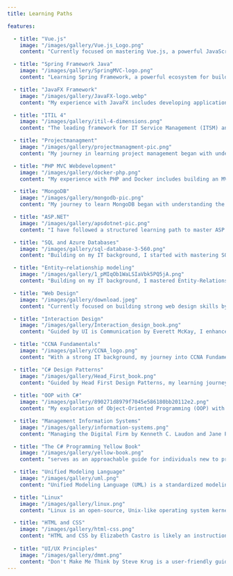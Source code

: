 ```yaml
---
title: Learning Paths

features:

  - title: "Vue.js" 
    image: "/images/gallery/Vue.js_Logo.png"
    content: "Currently focused on mastering Vue.js, a powerful JavaScript framework for building responsive and dynamic web applications. The learning process covers core concepts like components, directives, and reactive data handling, along with advanced topics such as Vue Router for navigation, Pinia for state management, and the Composition API for scalable application structure. It also involves integrating external data sources using Axios for API communication. The goal is to build a strong foundation in frontend development and apply these skills through real-world projects."

  - title: "Spring Framework Java" 
    image: "/images/gallery/SpringMVC-logo.png"
    content: "Learning Spring Framework, a powerful ecosystem for building robust, scalable, and secure backend applications in Java. The learning path covers core concepts like Dependency Injection, Inversion of Control, and application configuration with Spring Boot. It involves building RESTful APIs with Spring Web, managing data with Spring Data JPA. Development is streamlined with libraries like Lombok for automatic code generation and JPA for efficient database operations. The goal is to develop a strong backend skill set and create enterprise-grade, production-ready applications."

  - title: "JavaFX Framework" 
    image: "/images/gallery/JavaFX-logo.webp"
    content: "My experience with JavaFX includes developing applications using the MVC architecture to ensure clean code separation and maintainability. I structured the project with models for data handling, views for the UI using FXML, and controllers to manage user interactions. Leveraging JavaFX’s powerful UI components, I built dynamic and responsive interfaces with scene transitions and custom styling using CSS. I implemented features like event handling, data binding, and multi-threading for a smooth user experience. Throughout the project, I focused on scalability, maintainability, and best practices for JavaFX application development."

  - title: "ITIL 4" 
    image: "/images/gallery/itil-4-dimensions.png"
    content: "The leading framework for IT Service Management (ITSM) and digital service delivery. The learning path covers the core concepts of the Service Value System (SVS), guiding principles, and key practices for managing IT services effectively. It emphasizes aligning IT services with business needs, promoting continual improvement, and adopting a flexible, value-driven approach to service management. The goal is to build a strong understanding of modern ITSM strategies and prepare for real-world applications across various industries."

  - title: "Projectmanagment" 
    image: "/images/gallery/projectmanagment-pic.png"
    content: "My journey in learning project management began with understanding fundamental methodologies like Agile, Scrum, and Waterfall, gaining insight into how projects are planned, executed, and delivered. I explored key concepts such as scope definition, time management, risk assessment, and stakeholder communication. Through hands-on experience, I worked with tools like Trello to track progress, manage tasks, and ensure efficient collaboration. I also developed skills in team leadership, problem-solving, and adapting to changing project requirements. By applying best practices and learning from real-world case studies, I have built a strong foundation in managing projects effectively from initiation to completion."

  - title: "PHP MVC Webdevelopment" 
    image: "/images/gallery/docker-php.png"
    content: "My experience with PHP and Docker includes building an MVC-based web application using PHP, MySQL, and Nginx in a containerized environment. I started by structuring the project with a  MVC structure, handling routing, controllers, models, and views efficiently. Using Docker, I set up a multi-container architecture, including a PHP container for application logic, a MySQL container for database management, and an Nginx container for handling requests. I configured Docker Compose to orchestrate these services, ensuring seamless communication between them. Additionally, secured the application with proper configurations, and implemented best practices for database migrations and deployment."

  - title: "MongoDB" 
    image: "/images/gallery/mongodb-pic.png"
    content: "My journey to learn MongoDB began with understanding the fundamentals of NoSQL databases, exploring document-oriented storage, and setting up a development environment using MongoDB Compass and the MongoDB Shell. I then progressed to designing efficient schemas, performing CRUD operations, and optimizing queries with indexing and aggregation pipelines. Through hands-on experience, I worked with data modeling, replication, and sharding to ensure scalability. Additionally, I explored security best practices and integration with backend frameworks like .NET to develop high-performance applications."

  - title: "ASP.NET" 
    image: "/images/gallery/apsdotnet-pic.png"
    content: "I have followed a structured learning path to master ASP.NET, starting with the fundamentals of ASP.NET Framework and ASP.NET Core, setting up a development environment with Visual Studio and .NET SDK, and understanding key concepts like MVC architecture and Razor Pages. I then advanced to building web applications using ASP.NET MVC, Razor Pages, and Web APIs, focusing on routing, controllers, and views. Along the way, I gained hands-on experience with authentication, authorization, and database integration using Entity Framework Core. I also explored performance optimization, deployment strategies, and best practices to develop scalable and secure web applications."

  - title: "SQL and Azure Databases" 
    image: "/images/gallery/sql-database-3-560.png"
    content: "Building on my IT background, I started with mastering SQL fundamentals. I then delved into advanced topics such as joins, subqueries, indexing, and optimization techniques. Expanding my expertise to Azure Databases, I learned to deploy, manage, and scale databases using Azure SQL Database and Azure Cosmos DB. This included understanding cloud-specific features like automated backups, security configurations, and performance tuning. Combining SQL proficiency with Azure's robust platform has significantly enhanced my database management and cloud computing skills."

  - title: "Entity–relationship modeling" 
    image: "/images/gallery/1_pMIqOb1WaLSIaVbk5PQ5jA.png"
    content: "Building on my IT background, I mastered Entity-Relationship Diagram (ERD) modeling to enhance my database design skills. I learned to create precise ERDs, representing database structures clearly and ensuring data integrity. This expertise allowed me to translate business requirements into robust and scalable database schemas, facilitating efficient communication with stakeholders and developers. My proficiency in ERD modeling has become a key asset in designing effective database solutions."

  - title: "Web Design" 
    image: "/images/gallery/download.jpeg"
    content: "Currently focused on building strong web design skills by studying the principles of user-centered design, usability, and interface patterns. The learning path includes reading Designing Interfaces by Jenifer Tidwell, a foundational book that explores effective design patterns for creating intuitive and engaging user experiences. Key topics include layout design, navigation models, form usability, and visual hierarchy. The goal is to develop a deep understanding of what makes interfaces not just functional, but delightful and efficient for users."

  - title: "Interaction Design" 
    image: "/images/gallery/Interaction_design_book.png"
    content: "Guided by UI is Communication by Everett McKay, I enhanced my interaction design skills by focusing on UI as a medium of communication. The book taught me to see every interface element as part of a dialogue with the user, emphasizing clarity, simplicity, and user-centered design. I mastered visual language techniques, prioritizing user needs to create intuitive and accessible interfaces. This approach has profoundly improved my design capabilities."

  - title: "CCNA Fundamentals" 
    image: "/images/gallery/CCNA_logo.png"
    content: "With a strong IT background, my journey into CCNA Fundamentals involved mastering core networking concepts, including IP addressing, subnetting, and routing protocols. Hands-on labs and simulations were instrumental in applying theoretical knowledge to real-world scenarios. This rigorous training solidified my understanding of networking principles, preparing me for advanced topics and practical applications in the field."

  - title: "C# Design Patterns" 
    image: "/images/gallery/Head_First_book.png"
    content: "Guided by Head First Design Patterns, my learning journey in C# design patterns was transformative. The book’s engaging and visual approach helped me understand and implement essential design patterns like Singleton, Observer, and Factory. I practiced applying these patterns to solve common design problems, enhancing my ability to write maintainable and scalable code. This experience has improved my software design skills and deepened my understanding of best practices in C# development."
  
  - title: "OOP with C#" 
    image: "/images/gallery/890271d8979f7045e586180bb20112e2.png"
    content: "My exploration of Object-Oriented Programming (OOP) with C# started with understanding the core principles of encapsulation, inheritance, polymorphism, and abstraction. I designed and implemented classes, managed objects, and utilized interfaces. Through practical projects and coding exercises, I applied these concepts, leading to a deep grasp of structuring robust, reusable, and efficient code in C#. This journey has significantly enhanced my programming skills and software development capabilities."

  - title: "Management Information Systems"
    image: "/images/gallery/information-systems.png"
    content: "Managing the Digital Firm by Kenneth C. Laudon and Jane P. Laudon is a comprehensive guide that explores the pivotal role of information systems in contemporary business management. The book covers a wide range of topics, including the strategic utilization of digital technologies to enhance decision-making, streamline business processes, and gain a competitive advantage. With a focus on practical examples and case studies, the authors illustrate how organizations can leverage information systems to meet their objectives and adapt to the dynamic challenges of the digital age. The book addresses current issues such as e-commerce, big data, and cloud computing, providing readers with valuable insights into the strategic application of technology in the corporate landscape."

  - title: "The C# Programming Yellow Book"
    image: "/images/gallery/yellow-book.png"
    content: "serves as an approachable guide for individuals new to programming and those specifically interested in learning C#. The book focuses on providing a solid foundation in programming concepts, using C# as the language of instruction. Rob Miles takes a hands-on and practical approach, offering exercises and examples to reinforce key principles. The Yellow Book is known for its friendly and accessible style, making it suitable for beginners without prior programming experience. It covers essential topics such as variables, control structures, object-oriented programming, and more, making it a valuable resource for those looking to start their journey into C# development."

  - title: "Unified Modeling Language"
    image: "/images/gallery/uml.png"
    content: "Unified Modeling Language (UML) is a standardized modeling language in the field of software engineering. It provides a graphical notation for representing the design and structure of software systems, helping in the visualization, specification, construction, and documentation of complex software architectures. UML was developed by the Object Management Group (OMG) to unify various modeling approaches and provide a common language for software developers, analysts, and system architects. The language includes a set of diagrams and notations to represent different aspects of a system, such as classes, objects, relationships, behaviors, and more. UML is widely used in the software development industry as a powerful tool to communicate and document the design and structure of software systems throughout the software development life cycle."

  - title: "Linux"
    image: "/images/gallery/linux.png"
    content: "Linux is an open-source, Unix-like operating system kernel first created by Linus Torvalds in 1991. It serves as the core component of various Linux-based operating systems, known as distributions (distros). Linux is renowned for its stability, security, and flexibility. It supports a diverse range of hardware architectures and is widely used in servers, embedded systems, and as an alternative to proprietary operating systems on personal computers. One of its defining features is the use of a monolithic kernel that manages system resources efficiently. Linux has a robust community of developers and users who contribute to its ongoing development and share a philosophy of free and open-source software. Various distributions, such as Ubuntu, Debian, and Red Hat, package the Linux kernel with additional software to create complete operating systems suitable for different purposes."

  - title: "HTML and CSS"
    image: "/images/gallery/html-css.png"
    content: "HTML and CSS by Elizabeth Castro is likely an instructional guide that covers the essentials of web development using HTML and CSS. Castro is known for her clear and beginner-friendly writing style. The book is likely designed to help readers, especially beginners, understand the fundamentals of HTML (Hypertext Markup Language) and CSS (Cascading Style Sheets). Topics may include creating and structuring web pages, styling content, and understanding the interplay between HTML and CSS for effective web design. The book may also include practical examples, exercises, and tips to facilitate hands-on learning."
   
  - title: "UI/UX Principles"
    image: "/images/gallery/dmmt.png"
    content: "Don't Make Me Think by Steve Krug is a user-friendly guide to web usability and design. The central theme revolves around the principle that a well-designed website should be intuitive and require minimal cognitive effort from users. Krug emphasizes the importance of clarity, simplicity, and eliminating unnecessary complexities in web design. The book provides practical advice on creating easily navigable websites, optimizing visual hierarchy, and conducting user testing to ensure an optimal user experience. Krug's approach is pragmatic and user-centric, making it accessible to both designers and non-designers alike. The book's title encapsulates its key message a good website should be so intuitive that users can effortlessly navigate and interact with it without having to think too much."
---
```


